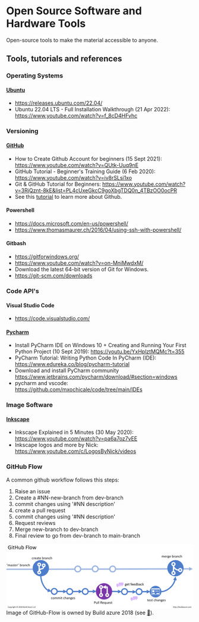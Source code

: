 # Open Source Software and Hardware Tools
Open-source tools to make the material accessible to anyone.

## Tools, tutorials and references
### Operating Systems
#### [Ubuntu](https://en.wikipedia.org/wiki/Ubuntu) 
* https://releases.ubuntu.com/22.04/ 
* Ubuntu 22.04 LTS - Full Installation Walkthrough (21 Apr 2022): https://www.youtube.com/watch?v=f_8cD4HFvhc

### Versioning 
#### [GitHub](https://en.wikipedia.org/wiki/GitHub)
* How to Create Github Account for beginners (15 Sept 2021): https://www.youtube.com/watch?v=QUtk-Uuq9nE
* GitHub Tutorial - Beginner's Training Guide (6 Feb 2020): https://www.youtube.com/watch?v=iv8rSLsi1xo
* Git & GitHub Tutorial for Beginners: https://www.youtube.com/watch?v=3RjQznt-8kE&list=PL4cUxeGkcC9goXbgTDQ0n_4TBzOO0ocPR
* See this [tutorial](https://github.com/mxochicale/github) to learn more about Github.

#### Powershell
* https://docs.microsoft.com/en-us/powershell/   
* https://www.thomasmaurer.ch/2016/04/using-ssh-with-powershell/  

#### Gitbash
* https://gitforwindows.org/   
* https://www.youtube.com/watch?v=on-MniMwdxM/  
* Download the latest 64-bit version of Git for Windows. 
* https://git-scm.com/downloads

### Code API's
 #### Visual Studio Code
* https://code.visualstudio.com/ 

#### [Pycharm](https://en.wikipedia.org/wiki/PyCharm)
* Install PyCharm IDE on Windows 10 + Creating and Running Your First Python Project (10 Sept 2019): https://youtu.be/YxHplztMQMc?t=355 
* PyCharm Tutorial: Writing Python Code In PyCharm (IDE): https://www.edureka.co/blog/pycharm-tutorial
* Download and install PyCharm community 
https://www.jetbrains.com/pycharm/download/#section=windows
* pycharm and vscode: https://github.com/mxochicale/code/tree/main/IDEs 
 
### Image Software
#### [Inkscape](https://en.wikipedia.org/wiki/Inkscape)
* Inkscape Explained in 5 Minutes (30 May 2020): https://www.youtube.com/watch?v=pa6a7oz7vEE
* Inkscape logos and more by Nick: https://www.youtube.com/c/LogosByNick/videos 

### GitHub Flow
A common github workflow follows this steps:
1. Raise an issue 
2. Create a #NN-new-branch from dev-branch
3. commit changes using '#NN description'
4. create a pull request
5. commit changes using '#NN description'   
6. Request reviews
7. Merge new-branch to dev-branch 
8. Final review to go from dev-branch to main-branch

![fig](GitHub-Flow.png)
Image of GitHub-Flow is owned by Build azure 2018 (see [:link:](https://build5nines.com/introduction-to-git-version-control-workflow/)). 
